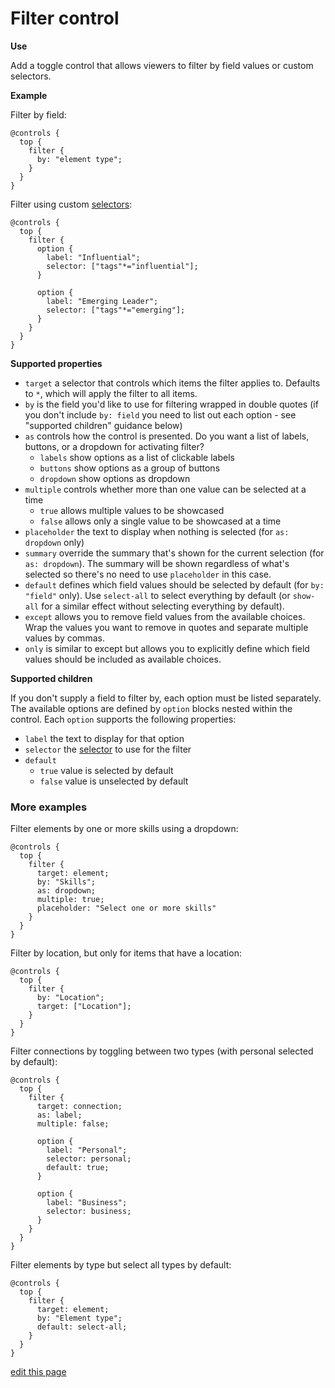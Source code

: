 # Filter control

**Use**

Add a toggle control that allows viewers to filter by field values or custom selectors.

**Example**

Filter by field:

```
@controls {
  top {
    filter {
      by: "element type";
    }
  }
}
```

Filter using custom [selectors](../selectors.html#selectors):

```
@controls {
  top {
    filter {
      option {
        label: "Influential";
        selector: ["tags"*="influential"];
      }

      option {
        label: "Emerging Leader";
        selector: ["tags"*="emerging"];
      }
    }
  }
}
```

**Supported properties**

* `target` a selector that controls which items the filter applies to. Defaults to `*`, which will apply the filter to all items.
* `by` is the field you'd like to use for filtering wrapped in double quotes (if you don't include `by: field` you need to list out each option - see "supported children" guidance below)
* `as` controls how the control is presented. Do you want a list of labels, buttons, or a dropdown for activating filter?
  * `labels` show options as a list of clickable labels
  * `buttons` show options as a group of buttons
  * `dropdown` show options as dropdown
* `multiple` controls whether more than one value can be selected at a time
  * `true` allows multiple values to be showcased
  * `false` allows only a single value to be showcased at a time
* `placeholder` the text to display when nothing is selected (for `as: dropdown` only)
* `summary` override the summary that's shown for the current selection (for `as: dropdown`). The summary will be shown regardless of what's selected so there's no need to use `placeholder` in this case.
* `default` defines which field values should be selected by default (for `by: "field"` only). Use `select-all` to select everything by default (or `show-all` for a similar effect without selecting everything by default).
* `except` allows you to remove field values from the available choices. Wrap the values you want to remove in quotes and separate multiple values by commas.
* `only` is similar to except but allows you to explicitly define which field values should be included as available choices.

**Supported children**

If you don't supply a field to filter by, each option must be listed separately. The available options are defined by `option` blocks nested within the control. Each `option` supports the following properties:

* `label` the text to display for that option
* `selector` the [selector](../selectors.html#selectors) to use for the filter
* `default`
  * `true` value is selected by default
  * `false` value is unselected by default

### More examples

Filter elements by one or more skills using a dropdown:

```
@controls {
  top {
    filter {
      target: element;
      by: "Skills";
      as: dropdown;
      multiple: true;
      placeholder: "Select one or more skills"
    }
  }
}
```

Filter by location, but only for items that have a location:

```
@controls {
  top {
    filter {
      by: "Location";
      target: ["Location"];
    }
  }
}
```

Filter connections by toggling between two types (with personal selected by default):

```
@controls {
  top {
    filter {
      target: connection;
      as: label;
      multiple: false;

      option {
        label: "Personal";
        selector: personal;
        default: true;
      }

      option {
        label: "Business";
        selector: business;
      }
    }
  }
}
```

Filter elements by type but select all types by default:

```
@controls {
  top {
    filter {
      target: element;
      by: "Element type";
      default: select-all;
    }
  }
}
```

<span class="edit-link"><a href="https://github.com/kumu/docs/blob/master/guides/controls/filter-control.md" target="_blank"><i class="fa fa-github"></i> edit this page</a></span>
